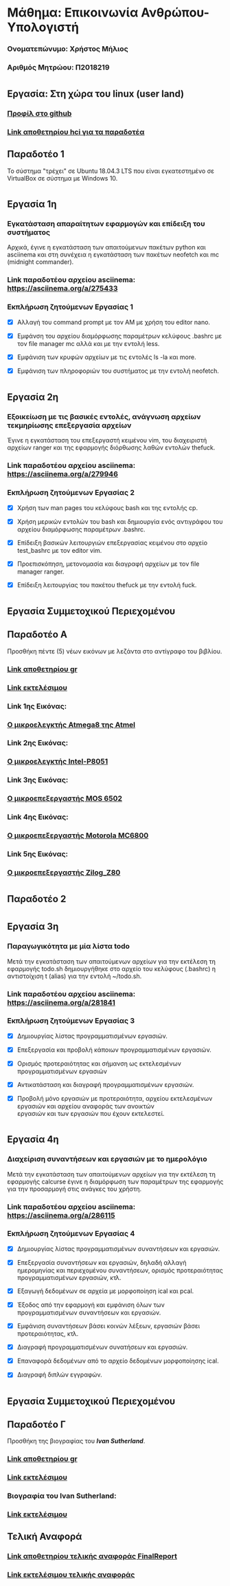 # Μάθημα: Επικοινωνία Ανθρώπου-Υπολογιστή

### Ονοματεπώνυμο: Χρήστος Μήλιος
### Αριθμός Μητρώου: Π2018219
#     
## Εργασία: Στη χώρα του linux (user land)
### [Προφίλ στο github](https://github.com/p18mili1)
### [Link αποθετηρίου hci για τα παραδοτέα](https://github.com/p18mili1/hci)

## Παραδοτέο 1
Το σύστημα "τρέχει" σε Ubuntu 18.04.3 LTS που είναι εγκατεστημένο σε VirtualBox σε σύστημα με Windows 10.
#
## Εργασία 1η
### Εγκατάσταση απαραίτητων εφαρμογών και επίδειξη του συστήματος
Αρχικά, έγινε η εγκατάσταση των απαιτούμενων πακέτων python και asciinema και στη συνέχεια η εγκατάσταση των πακέτων neofetch και mc (midnight commander).

### Link παραδοτέου αρχείου asciinema: https://asciinema.org/a/275433

### Εκπλήρωση ζητούμενων Εργασίας 1

* [x] Αλλαγή του command prompt με τον ΑΜ με χρήση του editor nano.

* [x] Εμφάνση του αρχείου διαμόρφωσης παραμέτρων κελύφους .bashrc με τον file manager mc αλλά και με την εντολή less.

* [x] Εμφάνιση των κρυφών αρχείων με τις εντολές ls -la και more.

* [x] Εμφάνιση των πληροφοριών του συστήματος με την εντολή neofetch.
#
## Εργασία 2η
### Εξοικείωση με τις βασικές εντολές, ανάγνωση αρχείων τεκμηρίωσης επεξεργασία αρχείων
Έγινε η εγκατάσταση του επεξεργαστή κειμένου vim, του διαχειριστή αρχείων ranger και της εφαρμογής διόρθωσης λαθών εντολών thefuck.

### Link παραδοτέου αρχείου asciinema: https://asciinema.org/a/279946

### Εκπλήρωση ζητούμενων Εργασίας 2

* [x] Χρήση των man pages του κελύφους bash και της εντολής cp.

* [x] Χρήση μερικών εντολών του bash και δημιουργία ενός αντιγράφου του αρχείου διαμόρφωσης παραμέτρων .bashrc.

* [x] Επίδειξη βασικών λειτουργιών επεξεργασίας κειμένου στο αρχείο test_bashrc με τον editor vim.

* [x] Προεπισκόπηση, μετονομασία και διαγραφή αρχείων με τον file manager ranger.

* [x] Επίδειξη λειτουργίας του πακέτου thefuck με την εντολή fuck.
#
## Εργασία Συμμετοχικού Περιεχομένου
## Παραδοτέο Α
Προσθήκη πέντε (5) νέων εικόνων με λεζάντα στο αντίγραφο του βιβλίου.

### [Link αποθετηρίου gr](https://github.com/p18mili1/gr)

### [Link εκτελέσιμου](https://p18mili1.github.io/gr)

###  Link 1ης Εικόνας:
### [Ο μικροελεγκτής Atmega8 της Atmel](https://p18mili1.github.io/gr/gallery/Atmel_Atmega8/)

###  Link 2ης Εικόνας: 
### [Ο μικροελεγκτής Intel-P8051](https://p18mili1.github.io/gr/gallery/Intel_P8051/)

###  Link 3ης Εικόνας:
### [Ο μικροεπεξεργαστής MOS 6502](https://p18mili1.github.io/gr/gallery/MOS_6502/)

###  Link 4ης Εικόνας:
### [Ο μικροεπεξεργαστής Motorola MC6800](https://p18mili1.github.io/gr/gallery/Motorola_MC6800)

###  Link 5ης Εικόνας:
### [Ο μικροεπεξεργαστής Zilog_Z80](https://p18mili1.github.io/gr/gallery/Zilog_Z80/)
#
## Παραδοτέο 2
#
## Εργασία 3η
### Παραγωγικότητα με μία λίστα todo
Μετά την εγκατάσταση των απαιτούμενων αρχείων για την εκτέλεση τη εφαρμογής todo.sh δημιουργήθηκε στο αρχείο του κελύφους (.bashrc) η αντιστοίχιση t (alias) για την εντολή ~/todo.sh.

### Link παραδοτέου αρχείου asciinema: https://asciinema.org/a/281841

### Εκπλήρωση ζητούμενων Εργασίας 3

* [x] Δημιουργίας λίστας προγραμματισμένων εργασιών.

* [x] Επεξεργασία και προβολή κάποιων προγραμματισμένων εργασιών.

* [x] Ορισμός προτεραιότητας και σήμανση ως εκτελεσμένων προγραμματισμένων εργασιών 

* [x] Αντικατάσταση και διαγραφή προγραμματισμένων εργασιών.

* [x] Προβολή μόνο εργασιών με προτεραιότητα, αρχείου εκτελεσμένων εργασιών και αρχείου αναφοράς των ανοικτών           
      εργασιών και των εργασιών που έχουν εκτελεστεί.
#
## Εργασία 4η
### Διαχείριση συναντήσεων και εργασιών με το ημερολόγιο
Μετά την εγκατάσταση των απαιτούμενων αρχείων για την εκτέλεση τη εφαρμογής calcurse έγινε η διαμόρφωση των παραμέτρων της εφαρμογής για την προσαρμογή στις ανάγκες του χρήστη.

### Link παραδοτέου αρχείου asciinema: https://asciinema.org/a/286115

### Εκπλήρωση ζητούμενων Εργασίας 4

* [x] Δημιουργίας λίστας προγραμματισμένων συναντήσεων και εργασιών.

* [x] Επεξεργασία συναντήσεων και εργασιών, δηλαδή αλλαγή ημερομηνίας και περιεχομένου συναντήσεων,
     ορισμός προτεραιότητας προγραμματισμένων εργασιών, κτλ.

* [x] Εξαγωγή δεδομένων σε αρχεία με μορφοποίηση ical και pcal. 

* [x] Έξοδος από την εφαρμογή και εμφάνιση όλων των προγραμματισμένων συναντήσεων και εργασιών.

* [x] Εμφάνιση συναντήσεων βάσει κοινών λέξεων, εργασιών βάσει προτεραιότητας, κτλ.

* [x] Διαγραφή προγραμματισμένων συνατήσεων και εργασιών.

* [x] Επαναφορά δεδομένων από το αρχείο δεδομένων μορφοποίησης ical.

* [x] Διαγραφή διπλών εγγραφών.
#
## Εργασία Συμμετοχικού Περιεχομένου
## Παραδοτέο Γ
Προσθήκη της βιογραφίας του  **_Ivan Sutherland_**.

### [Link αποθετηρίου gr](https://github.com/p18mili1/gr)

### [Link εκτελέσιμου](https://p18mili1.github.io/gr)

###  Βιογραφία του Ivan Sutherland:
### [Link εκτελέσιμου](https://p18mili1.github.io/gr/biography/ivan-sutherland/)
##
## Τελική Αναφορά
### [Link αποθετηρίου τελικής αναφοράς FinalReport](https://github.com/p18mili1/FinalReport)
### [Link εκτελέσιμου τελικής αναφοράς](https://p18mili1.github.io/FinalReport)


